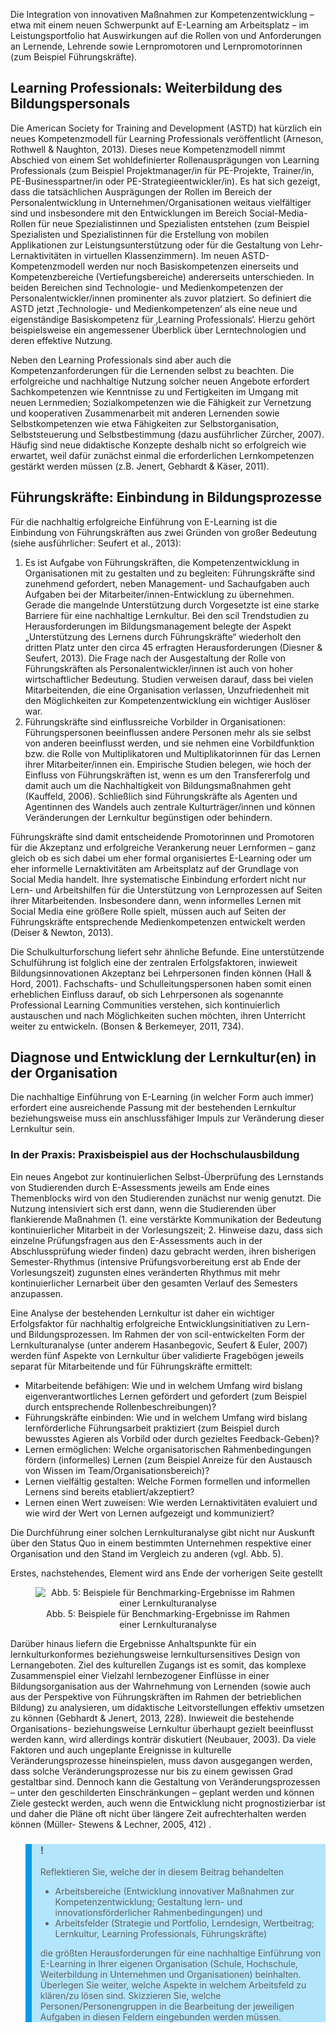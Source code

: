 <!-- filename: 04_Gestaltung_lern-_und_innovationsfoerderlicher_Rahmenbedingungen_E-Learning_nachhaltig_implementieren.md -->
<!-- title: Gestaltung lern- und innovationsförderlicher Rahmenbedingungen: E-Learning nachhaltig implementieren -->

Die Integration von innovativen Maßnahmen zur Kompetenzentwicklung – etwa mit einem neuen Schwerpunkt auf E-Learning am Arbeitsplatz – im Leistungsportfolio hat Auswirkungen auf die Rollen von und Anforderungen an Lernende, Lehrende sowie Lernpromotoren und Lernpromotorinnen (zum Beispiel Führungskräfte).

## Learning Professionals: Weiterbildung des Bildungspersonals

Die American Society for Training and Development (ASTD) hat kürzlich ein neues Kompetenzmodell für Learning Professionals veröffentlicht (Arneson, Rothwell &amp; Naughton, 2013). Dieses neue Kompetenzmodell nimmt Abschied von einem Set wohldefinierter Rollenausprägungen von Learning Professionals (zum Beispiel Projektmanager/in für PE-Projekte, Trainer/in, PE-Businesspartner/in oder PE-Strategieentwickler/in). Es hat sich gezeigt, dass die tatsächlichen Ausprägungen der Rollen im Bereich der Personalentwicklung in Unternehmen/Organisationen weitaus vielfältiger sind und insbesondere mit den Entwicklungen im Bereich Social-Media-Rollen für neue Spezialistinnen und Spezialisten entstehen (zum Beispiel Spezialisten und Spezialistinnen für die Erstellung von mobilen Applikationen zur Leistungsunterstützung oder für die Gestaltung von Lehr-Lernaktivitäten in virtuellen Klassenzimmern). Im neuen ASTD-Kompetenzmodell werden nur noch Basiskompetenzen einerseits und Kompetenzbereiche (Vertiefungsbereiche) andererseits unterschieden. In beiden Bereichen sind Technologie- und Medienkompetenzen der Personalentwickler/innen prominenter als zuvor platziert. So definiert die ASTD jetzt ‚Technologie- und Medienkompetenzen‘ als eine neue und eigenständige Basiskompetenz für ‚Learning Professionals‘. Hierzu gehört beispielsweise ein angemessener Überblick über Lerntechnologien und deren effektive Nutzung.

Neben den Learning Professionals sind aber auch die Kompetenzanforderungen für die Lernenden selbst zu beachten. Die erfolgreiche und nachhaltige Nutzung solcher neuen Angebote erfordert Sachkompetenzen wie Kenntnisse zu und Fertigkeiten im Umgang mit neuen Lernmedien; Sozialkompetenzen wie die Fähigkeit zur Vernetzung und kooperativen Zusammenarbeit mit anderen Lernenden sowie Selbstkompetenzen wie etwa Fähigkeiten zur Selbstorganisation, Selbststeuerung und Selbstbestimmung (dazu ausführlicher Zürcher, 2007). Häufig sind neue didaktische Konzepte deshalb nicht so erfolgreich wie erwartet, weil dafür zunächst einmal die erforderlichen Lernkompetenzen gestärkt werden müssen (z.B. Jenert, Gebhardt &amp; Käser, 2011).

## Führungskräfte: Einbindung in Bildungsprozesse

Für die nachhaltig erfolgreiche Einführung von E-Learning ist die Einbindung von Führungskräften aus zwei Gründen von großer Bedeutung (siehe ausführlicher: Seufert et al., 2013):

1. Es ist Aufgabe von Führungskräften, die Kompetenzentwicklung in Organisationen mit zu gestalten und zu begleiten: Führungskräfte sind zunehmend gefordert, neben Management- und Sachaufgaben auch Aufgaben bei der Mitarbeiter/innen-Entwicklung zu übernehmen. Gerade die mangelnde Unterstützung durch Vorgesetzte ist eine starke Barriere für eine nachhaltige Lernkultur. Bei den scil Trendstudien zu Herausforderungen im Bildungsmanagement belegte der Aspekt „Unterstützung des Lernens durch Führungskräfte“ wiederholt den dritten Platz unter den circa 45 erfragten Herausforderungen (Diesner &amp; Seufert, 2013). Die Frage nach der Ausgestaltung der Rolle von Führungskräften als Personalentwickler/innen ist auch von hoher wirtschaftlicher Bedeutung. Studien verweisen darauf, dass bei vielen Mitarbeitenden, die eine Organisation verlassen, Unzufriedenheit mit den Möglichkeiten zur Kompetenzentwicklung ein wichtiger Auslöser war.
2. Führungskräfte sind einflussreiche Vorbilder in Organisationen: Führungspersonen beeinflussen andere Personen mehr als sie selbst von anderen beeinflusst werden, und sie nehmen eine Vorbildfunktion bzw. die Rolle von Multiplikatoren und Multiplikatorinnen für das Lernen ihrer Mitarbeiter/innen ein. Empirische Studien belegen, wie hoch der Einfluss von Führungskräften ist, wenn es um den Transfererfolg und damit auch um die Nachhaltigkeit von Bildungsmaßnahmen geht (Kauffeld, 2006). Schließlich sind Führungskräfte als Agenten und Agentinnen des Wandels auch zentrale Kulturträger/innen und können Veränderungen der Lernkultur begünstigen oder behindern.

Führungskräfte sind damit entscheidende Promotorinnen und Promotoren für die Akzeptanz und erfolgreiche Verankerung neuer Lernformen – ganz gleich ob es sich dabei um eher formal organisiertes E-Learning oder um eher informelle Lernaktivitäten am Arbeitsplatz auf der Grundlage von Social Media handelt. Ihre systematische Einbindung erfordert nicht nur Lern- und Arbeitshilfen für die Unterstützung von Lernprozessen auf Seiten ihrer Mitarbeitenden. Insbesondere dann, wenn informelles Lernen mit Social Media eine größere Rolle spielt, müssen auch auf Seiten der Führungskräfte entsprechende Medienkompetenzen entwickelt werden (Deiser &amp; Newton, 2013).

Die Schulkulturforschung liefert sehr ähnliche Befunde. Eine unterstützende Schulführung ist folglich eine der zentralen Erfolgsfaktoren, inwieweit Bildungsinnovationen Akzeptanz bei Lehrpersonen finden können (Hall &amp; Hord, 2001). Fachschafts- und Schulleitungspersonen haben somit einen erheblichen Einfluss darauf, ob sich Lehrpersonen als sogenannte Professional Learning Communities verstehen, sich kontinuierlich austauschen und nach Möglichkeiten suchen möchten, ihren Unterricht weiter zu entwickeln. (Bonsen &amp; Berkemeyer, 2011, 734).

## Diagnose und Entwicklung der Lernkultur(en) in der Organisation

Die nachhaltige Einführung von E-Learning (in welcher Form auch immer) erfordert eine ausreichende Passung mit der bestehenden Lernkultur beziehungsweise muss ein anschlussfähiger Impuls zur Veränderung dieser Lernkultur sein.

### In der Praxis: Praxisbeispiel aus der Hochschulausbildung

Ein neues Angebot zur kontinuierlichen Selbst-Überprüfung des Lernstands von Studierenden durch E-Assessments jeweils am Ende eines Themenblocks wird von den Studierenden zunächst nur wenig genutzt. Die Nutzung intensiviert sich erst dann, wenn die Studierenden über flankierende Maßnahmen (1. eine verstärkte Kommunikation der Bedeutung kontinuierlicher Mitarbeit in der Vorlesungszeit; 2. Hinweise dazu, dass sich einzelne Prüfungsfragen aus den E-Assessments auch in der Abschlussprüfung wieder finden) dazu gebracht werden, ihren bisherigen Semester-Rhythmus (intensive Prüfungsvorbereitung erst ab Ende der Vorlesungszeit) zugunsten eines veränderten Rhythmus mit mehr kontinuierlicher Lernarbeit über den gesamten Verlauf des Semesters anzupassen.

</blockquote>

Eine Analyse der bestehenden Lernkultur ist daher ein wichtiger Erfolgsfaktor für nachhaltig erfolgreiche Entwicklungsinitiativen zu Lern- und Bildungsprozessen. Im Rahmen der von scil-entwickelten Form der Lernkulturanalyse (unter anderem Hasanbegovic, Seufert &amp; Euler, 2007) werden fünf Aspekte von Lernkultur über validierte Fragebögen jeweils separat für Mitarbeitende und für Führungskräfte ermittelt:

- Mitarbeitende befähigen: Wie und in welchem Umfang wird bislang eigenverantwortliches Lernen gefördert und gefordert (zum Beispiel durch entsprechende Rollenbeschreibungen)?
- Führungskräfte einbinden: Wie und in welchem Umfang wird bislang lernförderliche Führungsarbeit praktiziert (zum Beispiel durch bewusstes Agieren als Vorbild oder durch gezieltes Feedback-Geben)?
- Lernen ermöglichen: Welche organisatorischen Rahmenbedingungen fördern (informelles) Lernen (zum Beispiel Anreize für den Austausch von Wissen im Team/Organisationsbereich)?
- Lernen vielfältig gestalten: Welche Formen formellen und informellen Lernens sind bereits etabliert/akzeptiert?
- Lernen einen Wert zuweisen: Wie werden Lernaktivitäten evaluiert und wie wird der Wert von Lernen aufgezeigt und kommuniziert?

Die Durchführung einer solchen Lernkulturanalyse gibt nicht nur Auskunft über den Status Quo in einem bestimmten Unternehmen respektive einer Organisation und den Stand im Vergleich zu anderen (vgl. Abb. 5).

Erstes, nachstehendes, Element wird ans Ende der vorherigen Seite gestellt

<center><figure>
  <img src="img/5_Beispiele_für_BenchmarkingErgebnisse_im_Rahmen_einer_Lernkulturanalyse.png" alt="Abb. 5: Beispiele für Benchmarking-Ergebnisse im Rahmen einer Lernkulturanalyse">
  <figcaption>Abb. 5: Beispiele für Benchmarking-Ergebnisse im Rahmen einer Lernkulturanalyse</figcaption>
</figure></center>


Darüber hinaus liefern die Ergebnisse Anhaltspunkte für ein lernkulturkonformes beziehungsweise lernkultursensitives Design von Lernangeboten. Ziel des kulturellen Zugangs ist es somit, das komplexe Zusammenspiel einer Vielzahl lernbezogener Einflüsse in einer Bildungsorganisation aus der Wahrnehmung von Lernenden (sowie auch aus der Perspektive von Führungskräften im Rahmen der betrieblichen Bildung) zu analysieren, um didaktische Leitvorstellungen effektiv umsetzen zu können (Gebhardt &amp; Jenert, 2013, 228). Inwieweit die bestehende Organisations- beziehungsweise Lernkultur überhaupt gezielt beeinflusst werden kann, wird allerdings konträr diskutiert (Neubauer, 2003). Da viele Faktoren und auch ungeplante Ereignisse in kulturelle Veränderungsprozesse hineinspielen, muss davon ausgegangen werden, dass solche Veränderungsprozesse nur bis zu einem gewissen Grad gestaltbar sind. Dennoch kann die Gestaltung von Veränderungsprozessen – unter den geschilderten Einschränkungen – geplant werden und können Ziele gesteckt werden, auch wenn die Entwicklung nicht prognostizierbar ist und daher die Pläne oft nicht über längere Zeit aufrechterhalten werden können (Müller- Stewens &amp; Lechner, 2005, 412) .

<blockquote style="background: #B3E5FC; border-left: 10px solid #039BE5">

### !

Reflektieren Sie, welche der in diesem Beitrag behandelten

- Arbeitsbereiche (Entwicklung innovativer Maßnahmen zur Kompetenzentwicklung; Gestaltung lern- und innovationsförderlicher Rahmenbedingungen) und
- Arbeitsfelder (Strategie und Portfolio, Lerndesign, Wertbeitrag; Lernkultur, Learning Professionals, Führungskräfte)

die größten Herausforderungen für eine nachhaltige Einführung von E-Learning in Ihrer eigenen Organisation (Schule, Hochschule, Weiterbildung in Unternehmen und Organisationen) beinhalten. Überlegen Sie weiter, welche Aspekte in welchem Arbeitsfeld zu klären/zu lösen sind. Skizzieren Sie, welche Personen/Personengruppen in die Bearbeitung der jeweiligen Aufgaben in diesen Feldern eingebunden werden müssen.

</blockquote>
